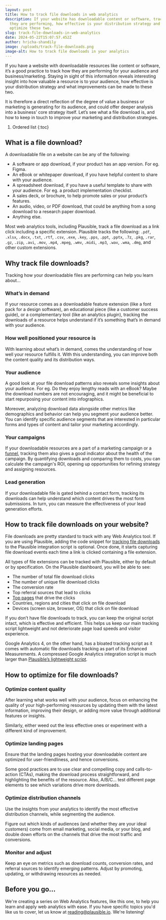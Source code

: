 ```yaml
---
layout: post
title: How to track file downloads in web analytics
description: If your website has downloadable content or software, track how
  they are performing, how effective is your distribution strategy and how to
  optimize these two.
slug: track-file-downloads-in-web-analytics
date: 2024-05-22T15:07:57.452Z
author: hricha-shandily
image: /uploads/track-file-downloads.png
image-alt: How to track file downloads in your analytics
---
```

If you have a website with downloadable resources like content or software, it’s a good practice to track how they are performing for your audience and business/marketing. Staying in sight of this information reveals interesting insight into how valuable a resource is to your audience, how effective is your distribution strategy and what improvements can be made to these two.

It is therefore a direct reflection of the degree of value a business or marketing is generating for its audience, and could offer deeper analysis into a business’ core strategy itself. Let’s see what a file download is, and how to keep in touch to improve your marketing and distribution strategies.

1. Ordered list
{:toc}

## What is a file download?

A downloadable file on a website can be any of the following:

* A software or app download, if your product has an app version. For eg. Figma.
* An eBook or whitepaper download, if you have helpful content to share with your audience.
* A spreadsheet download, if you have a useful template to share with your audience. For eg. a product implementation checklist.
* A sales deck, or brochure, to help promote sales or your product’s features.
* An audio, video, or PDF download, that could be anything from a song download to a research paper download.
* Anything else.

Most web analytics tools, including Plausible, track a file download as a link click including a specific extension. Plausible tracks the following: `.pdf`, `.xlsx`, `.docx`, `.txt`, `.rtf`, `.csv`, `.exe`, `.key`, `.pps`, `.ppt`, `.pptx`, `.7z`, `.pkg`, `.rar`, `.gz`, `.zip`, `.avi`, `.mov`, `.mp4`, `.mpeg`, `.wmv`, `.midi`, `.mp3`, `.wav`, `.wma`, `.dmg`, and other custom extensions.

## Why track file downloads?

Tracking how your downloadable files are performing can help you learn about…

### What’s in demand

If your resource comes as a downloadable feature extension (like a font pack for a design software), an educational piece (like a customer success guide), or a complementary tool (like an analytics plugin), tracking the downloads of a resource helps understand if it’s something that’s in demand with your audience.

### How well positioned your resource is

With learning about what’s in demand, comes the understanding of how well your resource fulfills it. With this understanding, you can improve both the content quality and its distribution ways.

### Your audience

A good look at your file download patterns also reveals some insights about your audience. For eg. Do they enjoy lengthy reads with an eBook? Maybe the download numbers are not encouraging, and it might be beneficial to start repurposing your content into infographics.

Moreover, analyzing download data alongside other metrics like demographics and behavior can help you segment your audience better. You can identify specific audience segments that are interested in particular forms and types of content and tailor your marketing accordingly.

### Your campaigns

If your downloadable resources are a part of a marketing campaign or a [funnel](https://plausible.io/blog/funnels-conversion-optimization), tracking them also gives a good indicator about the health of the campaign. By quantifying downloads and comparing them to costs, you can calculate the campaign's ROI, opening up opportunities for refining strategy and assigning resources.

### Lead generation

If your downloadable file is gated behind a contact form, tracking its downloads can help understand which content drives the most form submissions. In turn, you can measure the effectiveness of your lead generation efforts.

## How to track file downloads on your website?

File downloads are pretty standard to track with any Web Analytics tool. If you are using Plausible, adding the code snippet for [tracking file downloads](https://plausible.io/docs/file-downloads-tracking) to the Plausible integration script is optional. Once done, it starts capturing file download events each time a link is clicked containing a file extension.

All types of file extensions can be tracked with Plausible, either by default or by specification. On the Plausible dashboard, you will be able to see:

* The number of total file download clicks
* The number of unique file download clicks
* The conversion rate
* Top referral sources that lead to clicks
* [Top pages](https://plausible.io/blog/analyzing-landing-pages) that drive the clicks
* Countries, regions and cities that click on file download
* Devices (screen size, browser, OS) that click on file download

If you don’t have file downloads to track, you can keep the original script intact, which is effective and efficient. This helps us keep our main tracking script lightweight and not deteriorate page load speeds and visitor experience.

Google Analytics 4, on the other hand, has a bloated tracking script as it comes with automatic file downloads tracking as part of its Enhanced Measurements. A compressed Google Analytics integration script is much larger than [Plausible’s lightweight script](https://plausible.io/simple-web-analytics).

## How to optimize for file downloads?

### Optimize content quality

After learning what works well with your audience, focus on enhancing the quality of your high-performing resources by updating them with the latest information, improving their design, or adding more value through additional features or insights.

Similarly, either weed out the less effective ones or experiment with a different kind of improvement.

### Optimize landing pages

Ensure that the landing pages hosting your downloadable content are optimized for user-friendliness, and hence conversions.

Some good practices are to use clear and compelling copy and calls-to-action (CTAs), making the download process straightforward, and highlighting the benefits of the resource. Also, A/B/C... test different page elements to see which variations drive more downloads.

### Optimize distribution channels

Use the insights from your analytics to identify the most effective distribution channels, while segmenting the audience.

Figure out which kinds of audiences (and whether they are your ideal customers) come from email marketing, social media, or your blog, and double down efforts on the channels that drive the most traffic and conversions.

### Monitor and adjust

Keep an eye on metrics such as download counts, conversion rates, and referral sources to identify emerging patterns. Adjust by promoting, updating, or withdrawing resources as needed.

## Before you go…

We're creating a series on Web Analytics features, like this one, to help you learn and apply web analytics with ease. If you have specific topics you'd like us to cover, let us know at [reading@plausible.io](mailto:reading@plausible.io). We're listening!